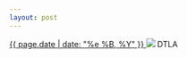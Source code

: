 ```yaml
---
layout: post
---
```


<p>
  <a href="/237">
    <time>{{ page.date | date: "%e %B, %Y" }}</time>
  </a>
  <a href="/237"><img src="{{ site.assets_url }}/237.jpg"/></a>
  <span>DTLA</span>
</p>
